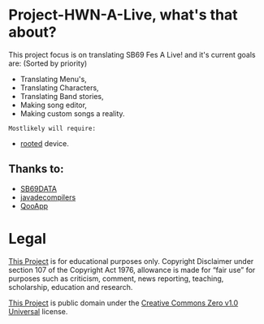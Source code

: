 # Project-HWN-A-Live, what's that about?
This project focus is on translating SB69 Fes A Live!
and it's current goals are: (Sorted by priority)
- Translating Menu's,
- Translating Characters,
- Translating Band stories,
- Making song editor,
- Making custom songs a reality.

`Mostlikely will require:`
- [rooted](https://en.wikipedia.org/wiki/Rooting_(Android)) device.

## Thanks to:
- [SB69DATA](https://github.com/SB69DATA)
- [javadecompilers](http://www.javadecompilers.com/apk)
- [QooApp](https://www.qoo-app.com/en)

# Legal
[This Project](https://github.com/HW2955/Project-HWN-A-Live) is for educational purposes only.
Copyright Disclaimer under section 107 of the Copyright Act 1976,
allowance is made for “fair use” for purposes such as criticism, comment, news reporting, teaching, scholarship, education and research.

[This Project](https://github.com/HW2955/Project-HWN-A-Live) is public domain under the [Creative Commons Zero v1.0 Universal](LICENSE) license.
